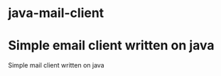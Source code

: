 java-mail-client
================

Simple email client written on java
=======
Simple mail client written on java


